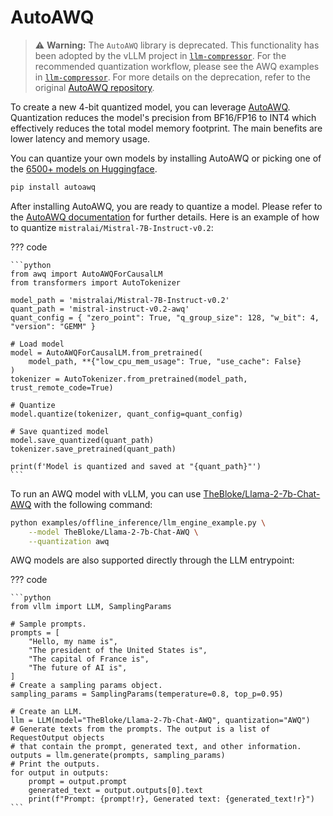 # AutoAWQ

> ⚠️ **Warning:**
    The `AutoAWQ` library is deprecated. This functionality has been adopted by the vLLM project in [`llm-compressor`](https://github.com/vllm-project/llm-compressor/tree/main/examples/awq).
    For the recommended quantization workflow, please see the AWQ examples in [`llm-compressor`](https://github.com/vllm-project/llm-compressor/tree/main/examples/awq). For more details on the deprecation, refer to the original [AutoAWQ repository](https://github.com/casper-hansen/AutoAWQ).

To create a new 4-bit quantized model, you can leverage [AutoAWQ](https://github.com/casper-hansen/AutoAWQ).
Quantization reduces the model's precision from BF16/FP16 to INT4 which effectively reduces the total model memory footprint.
The main benefits are lower latency and memory usage.

You can quantize your own models by installing AutoAWQ or picking one of the [6500+ models on Huggingface](https://huggingface.co/models?search=awq).

```bash
pip install autoawq
```

After installing AutoAWQ, you are ready to quantize a model. Please refer to the [AutoAWQ documentation](https://casper-hansen.github.io/AutoAWQ/examples/#basic-quantization) for further details. Here is an example of how to quantize `mistralai/Mistral-7B-Instruct-v0.2`:

??? code

    ```python
    from awq import AutoAWQForCausalLM
    from transformers import AutoTokenizer

    model_path = 'mistralai/Mistral-7B-Instruct-v0.2'
    quant_path = 'mistral-instruct-v0.2-awq'
    quant_config = { "zero_point": True, "q_group_size": 128, "w_bit": 4, "version": "GEMM" }

    # Load model
    model = AutoAWQForCausalLM.from_pretrained(
        model_path, **{"low_cpu_mem_usage": True, "use_cache": False}
    )
    tokenizer = AutoTokenizer.from_pretrained(model_path, trust_remote_code=True)

    # Quantize
    model.quantize(tokenizer, quant_config=quant_config)

    # Save quantized model
    model.save_quantized(quant_path)
    tokenizer.save_pretrained(quant_path)

    print(f'Model is quantized and saved at "{quant_path}"')
    ```

To run an AWQ model with vLLM, you can use [TheBloke/Llama-2-7b-Chat-AWQ](https://huggingface.co/TheBloke/Llama-2-7b-Chat-AWQ) with the following command:

```bash
python examples/offline_inference/llm_engine_example.py \
    --model TheBloke/Llama-2-7b-Chat-AWQ \
    --quantization awq
```

AWQ models are also supported directly through the LLM entrypoint:

??? code

    ```python
    from vllm import LLM, SamplingParams

    # Sample prompts.
    prompts = [
        "Hello, my name is",
        "The president of the United States is",
        "The capital of France is",
        "The future of AI is",
    ]
    # Create a sampling params object.
    sampling_params = SamplingParams(temperature=0.8, top_p=0.95)

    # Create an LLM.
    llm = LLM(model="TheBloke/Llama-2-7b-Chat-AWQ", quantization="AWQ")
    # Generate texts from the prompts. The output is a list of RequestOutput objects
    # that contain the prompt, generated text, and other information.
    outputs = llm.generate(prompts, sampling_params)
    # Print the outputs.
    for output in outputs:
        prompt = output.prompt
        generated_text = output.outputs[0].text
        print(f"Prompt: {prompt!r}, Generated text: {generated_text!r}")
    ```
